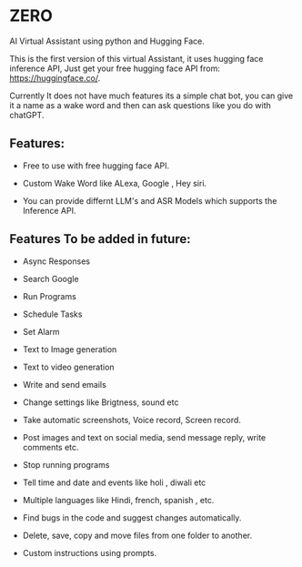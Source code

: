 # ZERO
AI Virtual Assistant using python and Hugging Face.

This is the first version of this virtual Assistant, it uses hugging face inference API, Just get your free hugging face API from: https://huggingface.co/.

Currently It does not have much features its a simple chat bot, you can give it a name as a wake word and then can ask questions like you do with chatGPT.



## Features:

  - Free to use with free hugging face API.
  
  - Custom Wake Word like ALexa, Google , Hey siri.
  
  - You can provide differnt LLM's and ASR Models which supports the Inference API.


## Features To be added in future:

- Async Responses

- Search Google

- Run Programs

- Schedule Tasks

- Set Alarm

- Text to Image generation

- Text to video generation

- Write and send emails

- Change settings like Brigtness, sound etc

- Take automatic screenshots, Voice record, Screen record.

- Post images and text on social media, send message reply, write comments etc.

- Stop running programs

- Tell time and date and events like holi , diwali etc

- Multiple languages like Hindi, french, spanish , etc.

- Find bugs in the code and suggest changes automatically.

- Delete, save, copy and move files from one folder to another.

- Custom instructions using prompts.
